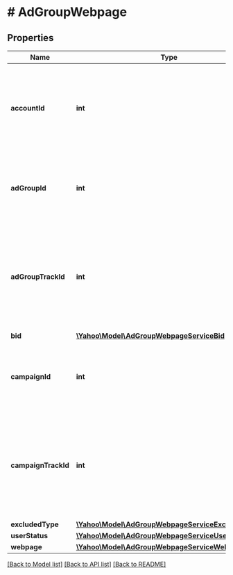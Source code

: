 # # AdGroupWebpage

## Properties

Name | Type | Description | Notes
------------ | ------------- | ------------- | -------------
**accountId** | **int** | &lt;div lang&#x3D;\&quot;ja\&quot;&gt;アカウントIDです。&lt;br&gt;このフィールドは、レスポンスの際に返却されますが、リクエストの際には無視されます。 &lt;/div&gt;&lt;div lang&#x3D;\&quot;en\&quot;&gt;Account ID.&lt;br&gt;Although this field will be returned in the response, it will be ignored on input. &lt;/div&gt; | [optional] 
**adGroupId** | **int** | &lt;div lang&#x3D;\&quot;ja\&quot;&gt;広告グループIDです。&lt;br&gt;このフィールドは、いずれの場合でも必須です。&lt;/div&gt;&lt;div lang&#x3D;\&quot;en\&quot;&gt;Ad Group ID.&lt;br&gt;This field is required in any cases. &lt;/div&gt; | [optional] 
**adGroupTrackId** | **int** | &lt;div lang&#x3D;\&quot;ja\&quot;&gt;広告グループトラッキングIDです。&lt;br&gt;このフィールドは、レスポンスの際に返却されますが、リクエストの際には無視されます。 &lt;/div&gt;&lt;div lang&#x3D;\&quot;en\&quot;&gt;Ad Group Tracking ID.&lt;br&gt;Although this field will be returned in the response, it will be ignored on input. &lt;/div&gt; | [optional] 
**bid** | [**\Yahoo\Model\AdGroupWebpageServiceBid**](AdGroupWebpageServiceBid.md) |  | [optional] 
**campaignId** | **int** | &lt;div lang&#x3D;\&quot;ja\&quot;&gt;キャンペーンIDです。&lt;br&gt;このフィールドは、いずれの場合でも必須です。&lt;/div&gt;&lt;div lang&#x3D;\&quot;en\&quot;&gt;Campaign ID.&lt;br&gt;This field is required in any cases. &lt;/div&gt; | [optional] 
**campaignTrackId** | **int** | &lt;div lang&#x3D;\&quot;ja\&quot;&gt;キャンペーントラッキングIDです。&lt;br&gt;このフィールドは、レスポンスの際に返却されますが、リクエストの際には無視されます。&lt;/div&gt;&lt;div lang&#x3D;\&quot;en\&quot;&gt;Campaign Tracking ID.&lt;br&gt;Although this field will be returned in the response, it will be ignored on input. &lt;/div&gt; | [optional] 
**excludedType** | [**\Yahoo\Model\AdGroupWebpageServiceExcludedType**](AdGroupWebpageServiceExcludedType.md) |  | [optional] 
**userStatus** | [**\Yahoo\Model\AdGroupWebpageServiceUserStatus**](AdGroupWebpageServiceUserStatus.md) |  | [optional] 
**webpage** | [**\Yahoo\Model\AdGroupWebpageServiceWebpage**](AdGroupWebpageServiceWebpage.md) |  | [optional] 

[[Back to Model list]](../../README.md#documentation-for-models) [[Back to API list]](../../README.md#documentation-for-api-endpoints) [[Back to README]](../../README.md)


